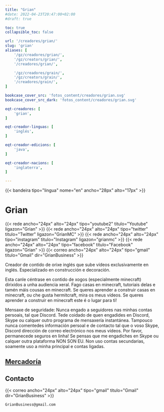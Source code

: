 ```yaml
---
title: "Grian"
#date: 2022-04-23T20:47:00+02:00
#draft: true

toc: true
collapsible_toc: false

url: '/creadores/grian/'
slug: 'grian'
aliases: [
    '/gz/creadores/grian/',
    '/gz/creators/grian/',
    '/creadores/grian/',

    '/gz/creadores/grain/',
    '/gz/creators/grain/',
    '/creadores/grain/',
]

bookcase_cover_src: 'fotos_content/creadores/grian.svg'
bookcase_cover_src_dark: 'fotos_content/creadores/grian.svg'

eqt-creadores: [
    'grian',
]

eqt-creador-linguas: [
    'inglés',
]

eqt-creador-edicions: [
    'java',
]

eqt-creador-nacions: [
    'inglaterra',
]

---
```


{{< bandeira tipo="lingua" nome="en" ancho="28px" alto="17px" >}}

# Grian

{{< rede ancho="24px" alto="24px" tipo="youtube2" titulo="Youtube" ligazon="Grian" >}}
{{< rede ancho="24px" alto="24px" tipo="twitter" titulo="Twitter" ligazon="GrianMC" >}}
{{< rede ancho="24px" alto="24px" tipo="instagram" titulo="Instagram" ligazon="grianmc" >}}
{{< rede ancho="24px" alto="24px" tipo="facebook" titulo="Facebook" ligazon="Grian" >}}
{{< correo ancho="24px" alto="24px" tipo="gmail" titulo="Gmail" dir="GrianBusiness" >}}

Creador de contido de orixe inglés que sube vídeos exclusivamente en inglés.
Especializado en construcción e decoración.

Esta canle céntrase en contido de xogos (especialmente minecraft) dirixidos a unha audiencia xeral.
Fago casas en minecraft, tutoriais delas e tamén máis cousas en minecraft.
Se queres aprender a construir casas en minecraft, ou che gusta hermitcraft, mira os meus vídeos.
Se queres aprender a construir en minecraft este é o lugar para ti!

Mensaxe de seguridade:
Nunca engado a seguidores nas minhas contas persoais, tal que Discord.
Tede coidado de quen engadides en Discord, Skype ou calquer outro programa de mensaxería instantánea.
Tampouco nunca comentedes información persoal e de contacto tal que o voso Skype, Discord dirección de correo electrónico nos meus vídeos.
Por favor, permanecede seguros en linha!
Se pensas que me engadiches en Skype ou calquer outra plataforma NON SON EU.
Non uso contas secundarias, soamente uso a minha principal e contas ligadas.

## [Mercadoría](https://represent.com/store/grian)

## Contacto

{{< correo ancho="24px" alto="24px" tipo="gmail" titulo="Gmail" dir="GrianBusiness" >}}

```
GrianBusiness@gmail.com
```
